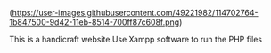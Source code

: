 (https://user-images.githubusercontent.com/49221982/114702764-1b847500-9d42-11eb-8514-700ff87c608f.png)

This is a handicraft website.Use Xampp software to run the PHP files
